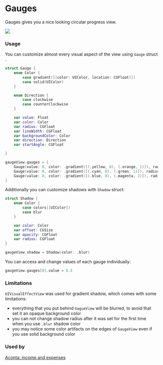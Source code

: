 # Gauges
Gauges gives you a nice looking circular progress view.

![](https://github.com/ilyapuchka/Gauges/blob/master/example.png)

### Usage

You can customize almost every visual aspect of the view using `Gauge` struct .

```swift
struct Gauge {
    enum Color {
        case gradient([(color: UIColor, location: CGFloat)])
        case solid(UIColor)
    }

    enum Direction {
        case clockwise
        case counterClockwise
    }

    var value: Float
    var color: Color
    var radius: CGFloat
    var lineWidth: CGFloat
    var backgroundColor: Color
    var direction: Direction
    var startAngle: CGFloat

}

gaugeView.gauges = [
    Gauge(value: 0, color: .gradient([(.yellow, 0), (.orange, 1)]), radius: 60, lineWidth: 15),
    Gauge(value: 0, color: .gradient([(.cyan, 0), (.green, 1)]), radius: 90, lineWidth: 15),
    Gauge(value: 0, color: .gradient([(.blue, 0), (.magenta, 1)]), radius: 120, lineWidth: 15)
]
```

Additionally you can customize shadows with `Shadow` struct:

```swift
struct Shadow {
    enum Color {
        case colors([UIColor])
        case blur
    }

    var color: Color
    var offset: CGSize
    var opacity: CGFloat
    var radius: CGFloat
}

gaugeView.shadow = Shadow(color: .blur)
```

You can access and change values of each gauge individually:

```swift
gaugeView.gauges[0].value = 0.5
```

### Limitations

`UIVisualEffectView` was used for gradient shadow, which comes with some limitations:

  - everything that you put behind `GagueView` will be blurred, to avoid that set it an opaque background color
  - you can not change shadow radius after it was set for the first time when you use `.blur` shadow color
  - you may notice some color artifacts on the edges of `GaugeView` even if you use solid background color
  
  ### Used by
  
  [Aconta: income and expenses](https://itunes.apple.com/us/app/aconta-income-and-expenses/id1301129130?ls=1&mt=8)

